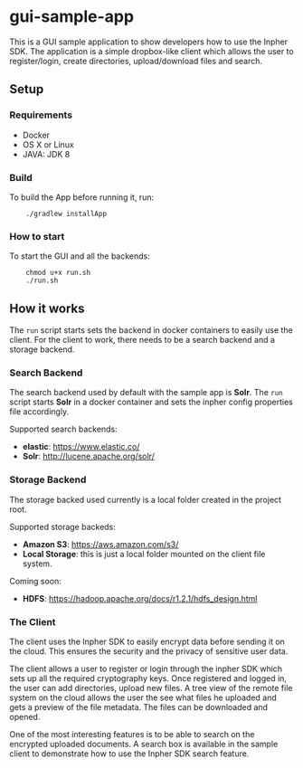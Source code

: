 # gui-sample-app

This is a GUI sample application to show developers how to use the Inpher SDK.
The application is a simple dropbox-like client which allows the user to
register/login, create directories, upload/download files and search.

## Setup

### Requirements

- Docker
- OS X or Linux
- JAVA: JDK 8

### Build

To build the App before running it, run:
```
    ./gradlew installApp
```

### How to start

To start the GUI and all the backends:
```
    chmod u+x run.sh
    ./run.sh
```

## How it works

The `run` script starts sets the backend in docker containers to easily use the
client. For the client to work, there needs to be a search backend and a storage
backend.

### Search Backend

The search backend used by default with the sample app is **Solr**. The `run`
script starts **Solr** in a docker container and sets the inpher config
properties file accordingly.

Supported search backends:
- **elastic**: https://www.elastic.co/
- **Solr**: http://lucene.apache.org/solr/

### Storage Backend

The storage backed used currently is a local folder created in the project root.

Supported storage backeds:
- **Amazon S3**: https://aws.amazon.com/s3/
- **Local Storage**: this is just a local folder mounted on the client file
  system.

Coming soon:
- **HDFS**: https://hadoop.apache.org/docs/r1.2.1/hdfs_design.html

### The Client

The client uses the Inpher SDK to easily encrypt data before sending it on the
cloud. This ensures the security and the privacy of sensitive user data.

The client allows a user to register or login through the inpher SDK which sets
up all the required cryptography keys. Once registered and logged in, the user
can add directories, upload new files. A tree view of the remote file system on
the cloud allows the user the see what files he uploaded and gets a preview of
the file metadata. The files can be downloaded and opened.

One of the most interesting features is to be able to search on the encrypted
uploaded documents. A search box is available in the sample client to
demonstrate how to use the Inpher SDK search feature.

